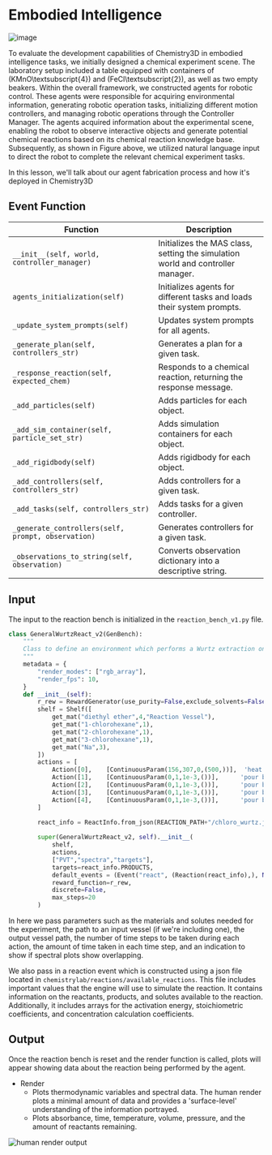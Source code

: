 
# Embodied Intelligence
![image](https://github.com/omni-chemistry/omni-chemistry/assets/171568986/f368d4b7-5afe-4af2-b3de-97f81edcd80e)


To evaluate the development capabilities of Chemistry3D in embodied intelligence tasks, we initially designed a chemical experiment scene. The laboratory setup included a table equipped with containers of (KMnO\textsubscript{4}) and (FeCl\textsubscript{2}), as well as two empty beakers. Within the overall framework, we constructed agents for robotic control. These agents were responsible for acquiring environmental information, generating robotic operation tasks, initializing different motion controllers, and managing robotic operations through the Controller Manager. The agents acquired information about the experimental scene, enabling the robot to observe interactive objects and generate potential chemical reactions based on its chemical reaction knowledge base. Subsequently, as shown in Figure above, we utilized natural language input to direct the robot to complete the relevant chemical experiment tasks.

In this lesson, we'll talk about our agent fabrication process and how it's deployed in Chemistry3D

## Event Function
| Function                          | Description                                                                                       |
|-----------------------------------|---------------------------------------------------------------------------------------------------|
| `__init__(self, world, controller_manager)` | Initializes the MAS class, setting the simulation world and controller manager.                |
| `agents_initialization(self)`     | Initializes agents for different tasks and loads their system prompts.                           |
| `_update_system_prompts(self)`    | Updates system prompts for all agents.                                                           |
| `_generate_plan(self, controllers_str)` | Generates a plan for a given task.                                                           |
| `_response_reaction(self, expected_chem)` | Responds to a chemical reaction, returning the response message.                               |
| `_add_particles(self)`            | Adds particles for each object.                                                                  |
| `_add_sim_container(self, particle_set_str)` | Adds simulation containers for each object.                                                 |
| `_add_rigidbody(self)`            | Adds rigidbody for each object.                                                                  |
| `_add_controllers(self, controllers_str)` | Adds controllers for a given task.                                                           |
| `_add_tasks(self, controllers_str)` | Adds tasks for a given controller.                                                            |
| `_generate_controllers(self, prompt, observation)` | Generates controllers for a given task.                                                      |
| `_observations_to_string(self, observation)` | Converts observation dictionary into a descriptive string.                                   |


## Input

The input to the reaction bench is initialized in the `reaction_bench_v1.py` file. 

```python
class GeneralWurtzReact_v2(GenBench):
    """
    Class to define an environment which performs a Wurtz extraction on materials in a vessel.
    """
    metadata = {
        "render_modes": ["rgb_array"],
        "render_fps": 10,
    }
    def __init__(self):
        r_rew = RewardGenerator(use_purity=False,exclude_solvents=False,include_dissolved=False)
        shelf = Shelf([
            get_mat("diethyl ether",4,"Reaction Vessel"),
            get_mat("1-chlorohexane",1),
            get_mat("2-chlorohexane",1),
            get_mat("3-chlorohexane",1),
            get_mat("Na",3),
        ])
        actions = [
            Action([0],    [ContinuousParam(156,307,0,(500,))],  'heat contact',   [0],  0.01,  False),
            Action([1],    [ContinuousParam(0,1,1e-3,())],      'pour by percent',  [0],   0.01,   False),
            Action([2],    [ContinuousParam(0,1,1e-3,())],      'pour by percent',  [0],   0.01,   False),
            Action([3],    [ContinuousParam(0,1,1e-3,())],      'pour by percent',  [0],   0.01,   False),
            Action([4],    [ContinuousParam(0,1,1e-3,())],      'pour by percent',  [0],   0.01,   False),
        ]

        react_info = ReactInfo.from_json(REACTION_PATH+"/chloro_wurtz.json")
        
        super(GeneralWurtzReact_v2, self).__init__(
            shelf,
            actions,
            ["PVT","spectra","targets"],
            targets=react_info.PRODUCTS,
            default_events = (Event("react", (Reaction(react_info),), None),),
            reward_function=r_rew,
            discrete=False,
            max_steps=20
        )
```

In here we pass parameters such as the materials and solutes needed for the experiment, the path to an input vessel 
(if we're including one), the output vessel path, the number of time steps to be taken during each action, the amount
of time taken in each time step, and an indication to show if spectral plots show overlapping. 

We also pass in a reaction event which is constructed using a json file located in `chemistrylab/reactions/available_reactions`. This file includes important values that the engine will use to simulate the reaction. It contains information on the reactants, products, and solutes available to the reaction. Additionally, it includes arrays for the activation energy, stoichiometric coefficients, and concentration calculation coefficients. 

## Output

Once the reaction bench is reset and the render function is called, plots will appear showing data about the reaction 
being performed by the agent.

- Render
    - Plots thermodynamic variables and spectral data. The human render plots a minimal amount of data and provides a 
    'surface-level' understanding of the information portrayed.
    - Plots absorbance, time, temperature, volume, pressure, and the amount of reactants remaining.
  
![human render output](tutorial_figures/reaction/human_render_reaction.png)
